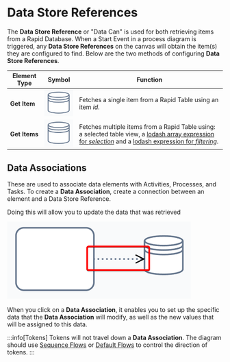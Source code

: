 # Data Store References

The **Data Store Reference** or "Data Can" is used for both retrieving items from a Rapid Database. When a Start Event in a process diagram is triggered, any **Data Store References** on the canvas will obtain the item(s) they are configured to find. Below are the two methods of configuring **Data Store References**.

| Element Type | Symbol | Function |
| --- | --- | --- |
| **Get Item** | ![The "Data Store Reference: Get Item" icon. This icon resembles a database can, or database stack: a cylinder that is bisected at its top. ](<Workflow Data Can.png>) |  Fetches a single item from a Rapid Table using an item *id*. |
| **Get Items** | ![The "Data Store Reference: Get Items" icon. This icon resembles a database can, or database stack: a cylinder that is bisected at its top. Note that this is the same icon as the previous one.](<Workflow Data Can.png>) | Fetches multiple items from a Rapid Table using: a selected table view, a [lodash array expression for *selection*](</docs/Rapid/3-Keyper Manual/3-Workflow/3-Execution/7-Syntax/1-Lodash/1-introduction-to-lodash.md>) and a [lodash expression for *filtering*](</docs/Rapid/3-Keyper Manual/3-Workflow/3-Execution/7-Syntax/1-Lodash/1-introduction-to-lodash.md>). |

## Data Associations

These are used to associate data elements with Activities, Processes, and Tasks. To create a **Data Association**, create a connection between an element and a Data Store Reference.

Doing this will allow you to update the data that was retrieved

![A screenshot of the data association. The data association is a dotted line with an arrow head at one end. The screenshot is annotated with a red box to indicate the location of the data association. The data association is moving from a default task (on the left) to a data store reference (on the right).](<Data Association.png>)

When you click on a **Data Association**, it enables you to set up the specific data that the **Data Association** will modify, as well as the new values that will be assigned to this data.

:::info[Tokens]
Tokens will not travel down a **Data Association**. The diagram should use [Sequence Flows](</docs/Rapid/3-Keyper Manual/3-Workflow/3-Execution/2-flows/2-flows.md#sequence-flow>) or [Default Flows](</docs/Rapid/3-Keyper Manual/3-Workflow/3-Execution/2-flows/2-flows.md#default-flow>) to control the direction of tokens.
:::